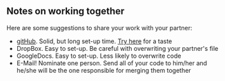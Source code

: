 ## Notes on working together

Here are some suggestions to share your work with your partner:

  * [gitHub](https://github.com/). Solid, but long set-up time. [Try here](http://try.github.io/levels/1/challenges/1) for a taste
  * DropBox. Easy to set-up. Be careful with overwriting your partner's file
  * GoogleDocs. Easy to set-up. Less likely to overwrite code
  * E-Mail! Nominate one person. Send all of your code to him/her and he/she will be the one responsible for merging them together

